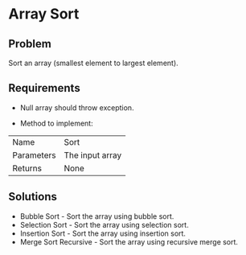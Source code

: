 # Array Sort

## Problem
Sort an array (smallest element to largest element).

## Requirements
- Null array should throw exception.

- Method to implement:  

|            |                                                               |
|------------|---------------------------------------------------------------|
| Name       | Sort                                                          |
| Parameters | The input array                                               |
| Returns    | None                                                          |

## Solutions
- Bubble Sort - Sort the array using bubble sort.
- Selection Sort - Sort the array using selection sort.
- Insertion Sort - Sort the array using insertion sort.
- Merge Sort Recursive - Sort the array using recursive merge sort.